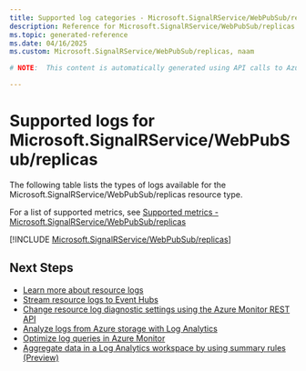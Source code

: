 ```yaml
---
title: Supported log categories - Microsoft.SignalRService/WebPubSub/replicas
description: Reference for Microsoft.SignalRService/WebPubSub/replicas in Azure Monitor Logs.
ms.topic: generated-reference
ms.date: 04/16/2025
ms.custom: Microsoft.SignalRService/WebPubSub/replicas, naam

# NOTE:  This content is automatically generated using API calls to Azure. Any edits made on these files will be overwritten in the next run of the script. 

---
```





# Supported logs for Microsoft.SignalRService/WebPubSub/replicas  
The following table lists the types of logs available for the Microsoft.SignalRService/WebPubSub/replicas resource type.
  
  
  
For a list of supported metrics, see [Supported metrics - Microsoft.SignalRService/WebPubSub/replicas](../supported-metrics/microsoft-signalrservice-webpubsub-replicas-metrics.md)  
  

  
[!INCLUDE [Microsoft.SignalRService/WebPubSub/replicas](~/reusable-content/ce-skilling/azure/includes/azure-monitor/reference/logs/microsoft-signalrservice-webpubsub-replicas-logs-include.md)]  
  

## Next Steps

* [Learn more about resource logs](/azure/azure-monitor/essentials/platform-logs-overview)
* [Stream resource logs to Event Hubs](/azure/azure-monitor/essentials/resource-logs#send-to-azure-event-hubs)
* [Change resource log diagnostic settings using the Azure Monitor REST API](/rest/api/monitor/diagnosticsettings)
* [Analyze logs from Azure storage with Log Analytics](/azure/azure-monitor/essentials/resource-logs#send-to-log-analytics-workspace)
* [Optimize log queries in Azure Monitor](/azure/azure-monitor/logs/query-optimization)
* [Aggregate data in a Log Analytics workspace by using summary rules (Preview)](/azure/azure-monitor/logs/summary-rules)